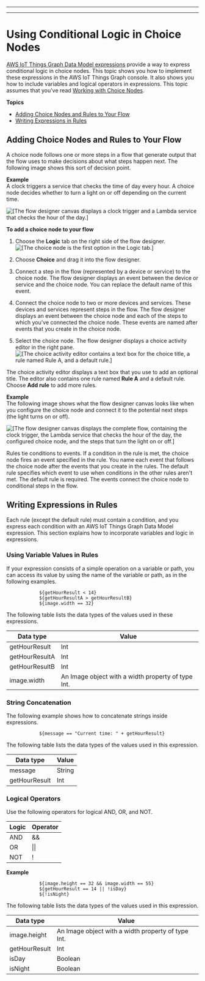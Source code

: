 --------

--------

# Using Conditional Logic in Choice Nodes<a name="iot-tg-workflows-choice-nodes-expressions"></a>

[AWS IoT Things Graph Data Model expressions](iot-tg-models-tdm-expressions.html) provide a way to express conditional logic in choice nodes\. This topic shows you how to implement these expressions in the AWS IoT Things Graph console\. It also shows you how to include variables and logical operators in expressions\. This topic assumes that you've read [Working with Choice Nodes](iot-tg-workflows-choice-nodes.html)\.

**Topics**
+ [Adding Choice Nodes and Rules to Your Flow](#iot-tg-workflows-choice-nodes-expressions-adding)
+ [Writing Expressions in Rules](#iot-tg-workflows-choice-nodes-expressions-writing)

## Adding Choice Nodes and Rules to Your Flow<a name="iot-tg-workflows-choice-nodes-expressions-adding"></a>

A choice node follows one or more steps in a flow that generate output that the flow uses to make decisions about what steps happen next\. The following image shows this sort of decision point\. 

**Example**  
A clock triggers a service that checks the time of day every hour\. A choice node decides whether to turn a light on or off depending on the current time\.  

![\[The flow designer canvas displays a clock trigger and a Lambda service that checks the hour of the day.\]](http://docs.aws.amazon.com/thingsgraph/latest/ug/images/things-graph-choice-node-start.png)

**To add a choice node to your flow**

1. Choose the **Logic** tab on the right side of the flow designer\.  
![\[The choice node is the first option in the Logic tab.\]](http://docs.aws.amazon.com/thingsgraph/latest/ug/images/things-graph-choice-node.png)

1. Choose **Choice** and drag it into the flow designer\.

1. Connect a step in the flow \(represented by a device or service\) to the choice node\. The flow designer displays an event between the device or service and the choice node\. You can replace the default name of this event\.

1. Connect the choice node to two or more devices and services\. These devices and services represent steps in the flow\. The flow designer displays an event between the choice node and each of the steps to which you've connected the choice node\. These events are named after events that you create in the choice node\.

1. Select the choice node\. The flow designer displays a choice activity editor in the right pane\.  
![\[The choice activity editor contains a text box for the choice title, a rule named Rule A, and a default rule.\]](http://docs.aws.amazon.com/thingsgraph/latest/ug/images/things-graph-choice-node-ruleA-event.png)

The choice activity editor displays a text box that you use to add an optional title\. The editor also contains one rule named **Rule A** and a default rule\. Choose **Add rule** to add more rules\.

**Example**  
The following image shows what the flow designer canvas looks like when you configure the choice node and connect it to the potential next steps \(the light turns on or off\)\.  

![\[The flow designer canvas displays the complete flow, containing the clock trigger, the Lambda service that checks the hour of the day, the configured choice node, and the steps that turn the light on or off.\]](http://docs.aws.amazon.com/thingsgraph/latest/ug/images/things-graph-choice-node-flow.png)

Rules tie conditions to events\. If a condition in the rule is met, the choice node fires an event specified in the rule\. You name each event that follows the choice node after the events that you create in the rules\. The default rule specifies which event to use when conditions in the other rules aren't met\. The default rule is required\. The events connect the choice node to conditional steps in the flow\.

## Writing Expressions in Rules<a name="iot-tg-workflows-choice-nodes-expressions-writing"></a>

Each rule \(except the default rule\) must contain a condition, and you express each condition with an AWS IoT Things Graph Data Model expression\. This section explains how to incorporate variables and logic in expressions\.

### Using Variable Values in Rules<a name="iot-tg-workflows-choice-nodes-expressions-writing-variables"></a>

If your expression consists of a simple operation on a variable or path, you can access its value by using the name of the variable or path, as in the following examples\.

```
            ${getHourResult < 14}
            ${getHourResultA > getHourResultB}
            ${image.width == 32}
```

The following table lists the data types of the values used in these expressions\.


| Data type | Value | 
| --- | --- | 
| getHourResult | Int | 
| getHourResultA | Int | 
| getHourResultB | Int | 
| image\.width | An Image object with a width property of type Int\. | 

### String Concatenation<a name="iot-tg-workflows-choice-nodes-expressions-writing-macro"></a>

The following example shows how to concatenate strings inside expressions\.

```
            ${message == "Current time: " + getHourResult}
```

The following table lists the data types of the values used in this expression\.


| Data type | Value | 
| --- | --- | 
| message | String | 
| getHourResult | Int | 

### Logical Operators<a name="iot-tg-workflows-choice-nodes-expressions-writing-logic"></a>

Use the following operators for logical AND, OR, and NOT\.


| Logic | Operator | 
| --- | --- | 
| AND | && | 
| OR | \|\| | 
| NOT | \! | 

**Example**  

```
            ${image.height == 32 && image.width == 55}
            ${getHourResult == 14 || !isDay}
            ${!isNight}
```

The following table lists the data types of the values used in this expression\.


| Data type | Value | 
| --- | --- | 
| image\.height | An Image object with a width property of type Int\. | 
| getHourResult | Int | 
| isDay | Boolean | 
| isNight | Boolean | 